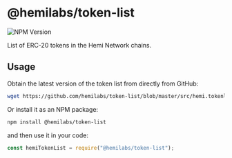 # @hemilabs/token-list

![NPM Version](https://img.shields.io/npm/v/%40hemilabs%2Ftoken-list)

List of ERC-20 tokens in the Hemi Network chains.

## Usage

Obtain the latest version of the token list from directly from GitHub:

```sh
wget https://github.com/hemilabs/token-list/blob/master/src/hemi.tokenlist.json
```

Or install it as an NPM package:

```sh
npm install @hemilabs/token-list
```

and then use it in your code:

```js
const hemiTokenList = require("@hemilabs/token-list");
```
